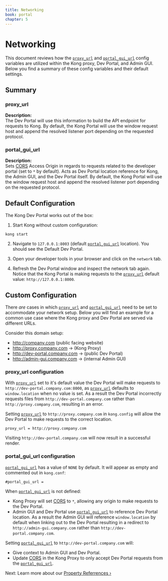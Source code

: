 ```yaml
---
title: Networking
book: portal
chapter: 5
---
```


# Networking

This document reviews how the [`proxy_url`](/enterprise/{{page.kong_version}}/developer-portal/property-reference/#proxy_url)
and [`portal_gui_url`](/enterprise/{{page.kong_version}}/developer-portal/property-reference/#portal_gui_url) config variables are utilized within the Kong proxy, Dev Portal, and Admin GUI. Below you find a summary of these config variables and their default settings.

## Summary

### proxy_url
  
**Description:**  
The Dev Portal will use this information to build the API endpoint for requests to Kong. By default, the Kong Portal will use the window request host and append the resolved listener port depending on the requested protocol.

### portal_gui_url

**Description:**  
Sets [CORS](https://developer.mozilla.org/en-US/docs/Web/HTTP/CORS) Access Origin in regards to requests related to the developer portal (set to `*` by default). Acts as Dev Portal location reference for Kong, the Admin GUI, and the Dev Portal itself. By default, the Kong Portal will use the window request host and append the resolved listener port depending on the requested protocol.


## Default Configuration

The Kong Dev Portal works out of the box:

1. Start Kong without custom configuration:

```
kong start
```

2. Navigate to `127.0.0.1:8003` (default [`portal_gui_url`](/enterprise/{{page.kong_version}}/developer-portal/property-reference/#portal_gui_url) location).  You should see the Default Dev Portal.

3. Open your developer tools in your browser and click on the `network` tab.

4. Refresh the Dev Portal window and inspect the network tab again.  Notice that the Kong Portal is making requests to the [`proxy_url`](/enterprise/{{page.kong_version}}/developer-portal/property-reference/#proxy_url) default value: `http://127.0.0.1:8000`.


## Custom Configuration

There _are_ cases in which [`proxy_url`](/enterprise/{{page.kong_version}}/developer-portal/property-reference/#proxy_url) and [`portal_gui_url`](/enterprise/{{page.kong_version}}/developer-portal/property-reference/#portal_gui_url) need to be set to accommodate your network setup.  Below you will find an example for a common use case where the Kong proxy and Dev Portal are served via different URLs.

Consider this domain setup:

- http://company.com (public facing website)
- http://proxy.company.com -> (Kong Proxy)
- http://dev-portal.company.com -> (public Dev Portal)
- http://admin-gui.company.com -> (internal Admin GUI)


### proxy_url configuration

With [`proxy_url`](/enterprise/{{page.kong_version}}/developer-portal/property-reference/#proxy_url) set to it's default value the Dev Portal will make requests to `http://dev-portal.company.com:8000`, as [`proxy_url`](/enterprise/{{page.kong_version}}/developer-portal/property-reference/#proxy_url) defaults to `window.location` when no value is set.  As a result the Dev Portal incorrectly requests files from `http://dev-portal.company.com` rather than `http://proxy.company.com`, resulting in an error.

Setting [`proxy_url`](/enterprise/{{page.kong_version}}/developer-portal/property-reference/#proxy_url) to `http://proxy.company.com` in `kong.config` will allow the Dev Portal to make requests to the correct location.  

```
proxy_url = http://proxy.company.com
```

Visiting `http://dev-portal.company.com` will now result in a successful render.


### portal_gui_url configuration

[`portal_gui_url`](/enterprise/{{page.kong_version}}/developer-portal/property-reference/#portal_gui_url) has a value of `NONE` by default. It will appear as empty and commented out in `kong.conf`:

```
#portal_gui_url =
```

When [`portal_gui_url`](/enterprise/{{page.kong_version}}/developer-portal/property-reference/#portal_gui_url) is not defined:  

  - Kong Proxy will set [CORS](https://developer.mozilla.org/en-US/docs/Web/HTTP/CORS) to `*`, allowing any origin to make requests to the Dev Portal.
  - Admin GUI and Dev Portal use [`portal_gui_url`](/enterprise/{{page.kong_version}}/developer-portal/property-reference/#portal_gui_url) to reference Dev Portal location. As a result the Admin GUI will reference `window.location` by default when linking out to the Dev Portal resulting in a redirect to `http://admin-gui.company.com` rather than `http://dev-portal.company.com`.

Setting [`portal_gui_url`](/enterprise/{{page.kong_version}}/developer-portal/property-reference/#portal_gui_url) to `http://dev-portal.company.com` will:  

  - Give context to Admin GUI and Dev Portal.
  - Update [CORS](https://developer.mozilla.org/en-US/docs/Web/HTTP/CORS) in the Kong Proxy to only accept Dev Portal requests from the [`portal_gui_url`](/enterprise/{{page.kong_version}}/developer-portal/property-reference/#portal_gui_url).

Next: Learn more about our [Property Referrences &rsaquo;]({{page.book.next}})
